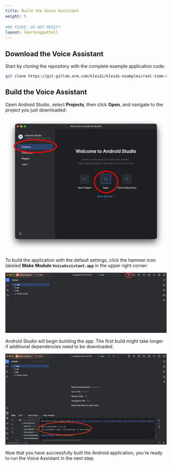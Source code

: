 ```yaml
---
title: Build the Voice Assistant
weight: 5

### FIXED, DO NOT MODIFY
layout: learningpathall
---
```


## Download the Voice Assistant

Start by cloning the repository with the complete example application code:

```bash
git clone https://git.gitlab.arm.com/kleidi/kleidi-examples/real-time-voice-assistant.git voice-assistant.git
```

## Build the Voice Assistant

Open Android Studio, select **Projects**, then click **Open**, and navigate to the project you just downloaded:

![example image alt-text#center](open_project.png "Open the project in Android Studio.")

To build the application with the default settings, click the hammer icon labeled 
**Make Module `VoiceAssistant.app`** in the upper right corner:

![example image alt-text#center](build_project.png "Build the project.")

Android Studio will begin building the app. The first build might take longer if additional dependencies need to be downloaded.

![example image alt-text#center](build_success.png "Successful build!")

Now that you have successfully built the Android application, you're ready to run the Voice Assistant in the next step.
